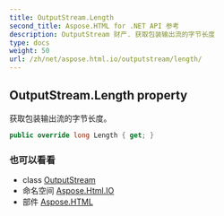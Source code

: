```yaml
---
title: OutputStream.Length
second_title: Aspose.HTML for .NET API 参考
description: OutputStream 财产. 获取包装输出流的字节长度
type: docs
weight: 50
url: /zh/net/aspose.html.io/outputstream/length/
---
```

## OutputStream.Length property

获取包装输出流的字节长度。

```csharp
public override long Length { get; }
```

### 也可以看看

* class [OutputStream](../)
* 命名空间 [Aspose.Html.IO](../../outputstream/)
* 部件 [Aspose.HTML](../../../)


